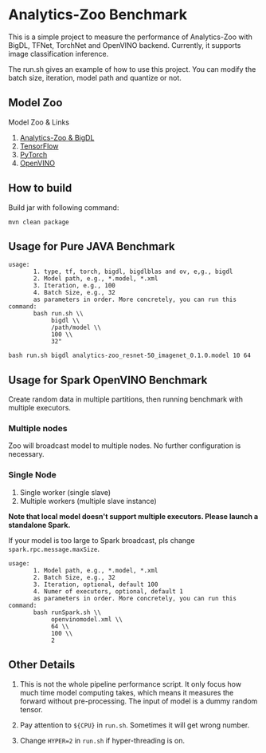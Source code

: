 # Analytics-Zoo Benchmark

This is a simple project to measure the performance of Analytics-Zoo with BigDL, TFNet, TorchNet and OpenVINO backend. Currently, it supports image classification inference.

The run.sh gives an example of how to use this project. You can modify the batch size, iteration, model path and quantize or not.

## Model Zoo

Model Zoo & Links

1. [Analytics-Zoo & BigDL](https://analytics-zoo.github.io/master/#ProgrammingGuide/image-classification/#download-link)
2. [TensorFlow](https://github.com/tensorflow/models/tree/master/research/slim)
3. [PyTorch](https://pytorch.org/docs/stable/torchvision/models.html)
4. [OpenVINO](https://docs.openvinotoolkit.org/2018_R5/_docs_MO_DG_prepare_model_convert_model_Convert_Model_From_TensorFlow.html)

## How to build

Build jar with following command:

`mvn clean package`

## Usage for Pure JAVA Benchmark

```shell
usage:
       1. type, tf, torch, bigdl, bigdlblas and ov, e,g., bigdl
       2. Model path, e.g., *.model, *.xml
       3. Iteration, e.g., 100
       4. Batch Size, e.g., 32
       as parameters in order. More concretely, you can run this command:
       bash run.sh \\
            bigdl \\
            /path/model \\
            100 \\
            32"
```

`bash run.sh bigdl analytics-zoo_resnet-50_imagenet_0.1.0.model 10 64`

## Usage for Spark OpenVINO Benchmark

Create random data in multiple partitions, then running benchmark with multiple executors.

### Multiple nodes

Zoo will broadcast model to multiple nodes. No further configuration is necessary.

### Single Node

1. Single worker (single slave)
2. Multiple workers (multiple slave instance)

**Note that local model doesn't support multiple executors. Please launch a standalone Spark.**

If your model is too large to Spark broadcast, pls change `spark.rpc.message.maxSize`.

```shell
usage:
       1. Model path, e.g., *.model, *.xml
       2. Batch Size, e.g., 32
       3. Iteration, optional, default 100
       4. Numer of executors, optional, default 1
       as parameters in order. More concretely, you can run this command:
       bash runSpark.sh \\
            openvinomodel.xml \\
            64 \\
            100 \\
            2
```

## Other Details

1. This is not the whole pipeline performance script. It only focus how much
   time model computing takes, which means it measures the forward without
   pre-processing. The input of model is a dummy random tensor.

2. Pay attention to `${CPU}` in `run.sh`. Sometimes it will get wrong number.

3. Change `HYPER=2` in `run.sh` if hyper-threading is on.
